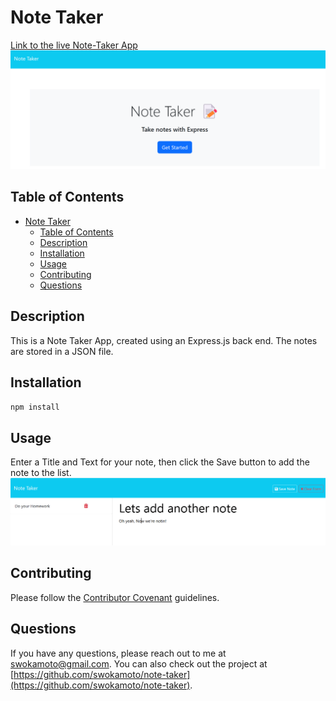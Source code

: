 # Note Taker
[Link to the live Note-Taker App](https://note-taker-4yle.onrender.com)
![alt text](image.png)
## Table of Contents
- [Note Taker](#note-taker)
  - [Table of Contents](#table-of-contents)
  - [Description](#description)
  - [Installation](#installation)
  - [Usage](#usage)
  - [Contributing](#contributing)
  - [Questions](#questions)
## Description
This is a Note Taker App, created using an Express.js back end.  The notes are stored in a JSON file.
## Installation
`npm install`
## Usage
Enter a Title and Text for your note, then click the Save button to add the note to the list.
![alt text](image-1.png)
## Contributing
Please follow the [Contributor Covenant](https://www.contributor-covenant.org/) guidelines.
## Questions
If you have any questions, please reach out to me at swokamoto@gmail.com. 
You can also check out the project at [https://github.com/swokamoto/note-taker](https://github.com/swokamoto/note-taker).
